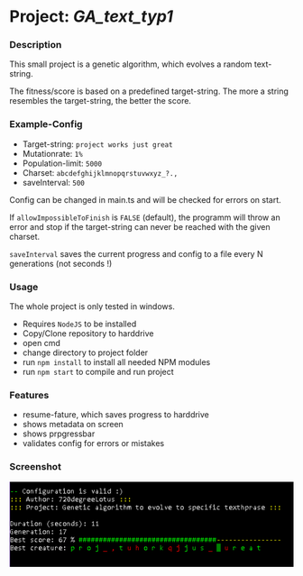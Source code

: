 # Project: _GA_text_typ1_
### Description
This small project is a genetic algorithm, which evolves a random text-string.

The fitness/score is based on a predefined target-string. The more a string resembles the target-string, the better the score.

### Example-Config
- Target-string: `project works just great`
- Mutationrate: `1%`
- Population-limit: `5000`
- Charset: `abcdefghijklmnopqrstuvwxyz_?., `
- saveInterval: `500`

Config can be changed in main.ts and will be checked for errors on start.

If `allowImpossibleToFinish` is `FALSE` (default), the programm will throw an error and stop if the target-string can never be reached with the given charset.

`saveInterval` saves the current progress and config to a file every N generations (not seconds !)

### Usage
The whole project is only tested in windows.
- Requires `NodeJS` to be installed
- Copy/Clone repository to harddrive
- open cmd
- change directory to project folder
- run `npm install` to install all needed NPM modules
- run `npm start` to compile and run project

### Features
- resume-fature, which saves progress to harddrive
- shows metadata on screen
- shows prpgressbar
- validates config for errors or mistakes

### Screenshot
![Alt text](/res/screenshot.png?raw=true "Screenshot")
